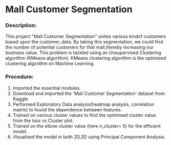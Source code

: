 # Mall Customer Segmentation

### Description:
This project "Mall Customer Segmentation" unites various kindof customers based upon the customer_data. By taking this segmentation, we could find the number of potential customers for that mall,thereby increasing our business value. This problem is tackled using an Unsupervised Clustering algorithm (KMeans algorithm). KMeans clustering algorithm is the optimised clustering algorithm on Machine Learning. 


### Procedure:
1. Imported the essential modules.
2. Download and imported the 'Mall Customer Segmentation' dataset from Kaggle.
3. Performed Exploratory Data analysis(heatmap analysis, correlation matrix) to found the dependence between features.
4. Trained on various cluster values to find the optimised cluster value from the loss vs Cluster plot.
5. Trained on the elbow cluster value (here n_cluster= 5) for the efficient model.
6. Visualised the model in both 2D,3D using Principal Component Analysis.   


